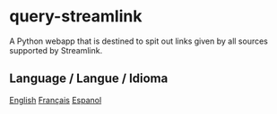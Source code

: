 # query-streamlink
A Python webapp that is destined to spit out links given by all sources supported by Streamlink.

## Language / Langue / Idioma

[English](./README-en.md)
[Français](./README-fr.md)
[Espanol](./README-es.md)
